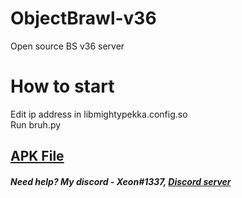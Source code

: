 # ObjectBrawl-v36
Open source BS v36 server

# How to start
Edit ip address in libmightypekka.config.so
<br>
Run bruh.py

## [APK File](https://drive.google.com/file/d/1uI-CRNIHK9WvDEkKdaj1eRs5D9yBJelb/view?usp=sharing)

##### Need help? My discord - Xeon#1337, [Discord server](https://discord.gg/F9m5CPPGyV)
